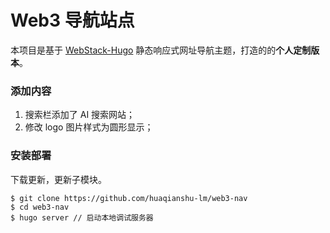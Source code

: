 # Web3 导航站点

本项目是基于 [WebStack-Hugo](https://github.com/shenweiyan/WebStack-Hugo) 静态响应式网址导航主题，打造的的**个人定制版本**。

### 添加内容

1. 搜索栏添加了 AI 搜索网站；
2. 修改 logo 图片样式为圆形显示；

### 安装部署

下载更新，更新子模块。

```
$ git clone https://github.com/huaqianshu-lm/web3-nav
$ cd web3-nav
$ hugo server // 启动本地调试服务器
```